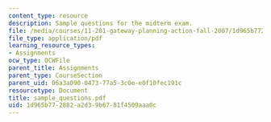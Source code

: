 ```yaml
---
content_type: resource
description: Sample questions for the midterm exam.
file: /media/courses/11-201-gateway-planning-action-fall-2007/1d965b772882a2d39b6781f4509aaa0c_sample_questions.pdf
file_type: application/pdf
learning_resource_types:
- Assignments
ocw_type: OCWFile
parent_title: Assignments
parent_type: CourseSection
parent_uid: 06a3a090-0473-77a5-3c0e-e0f10fec191c
resourcetype: Document
title: sample_questions.pdf
uid: 1d965b77-2882-a2d3-9b67-81f4509aaa0c
---
```

